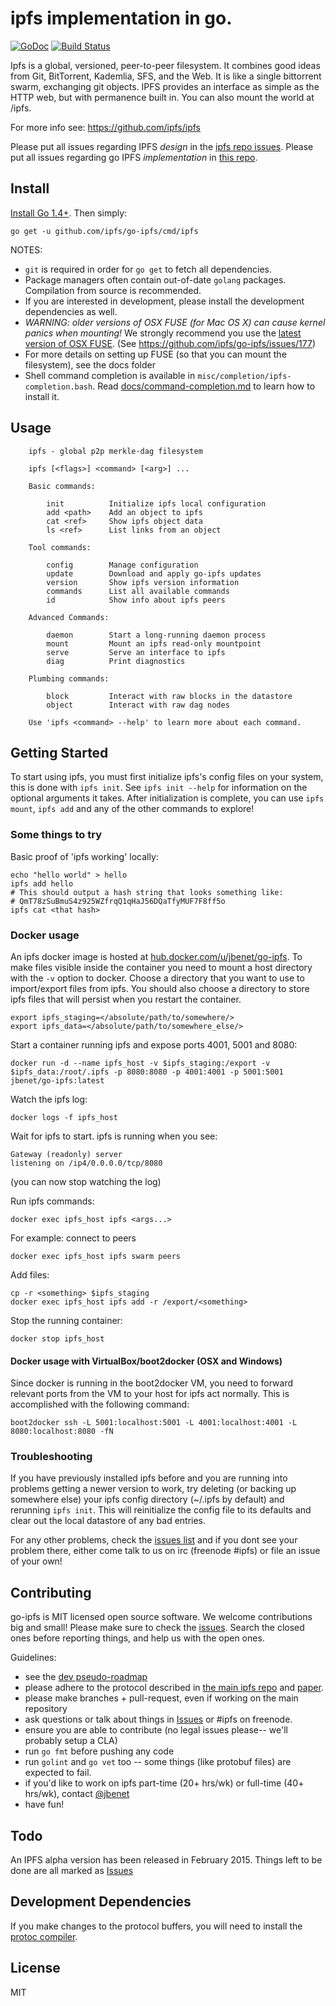 # ipfs implementation in go.
[![GoDoc](https://godoc.org/github.com/ipfs/go-ipfs?status.svg)](https://godoc.org/github.com/ipfs/go-ipfs) [![Build Status](https://travis-ci.org/ipfs/go-ipfs.svg?branch=master)](https://travis-ci.org/ipfs/go-ipfs)

Ipfs is a global, versioned, peer-to-peer filesystem. It combines good ideas from
Git, BitTorrent, Kademlia, SFS, and the Web. It is like a single bittorrent swarm,
exchanging git objects. IPFS provides an interface as simple as the HTTP web, but
with permanence built in. You can also mount the world at /ipfs.

For more info see: https://github.com/ipfs/ipfs

Please put all issues regarding IPFS _design_ in the
[ipfs repo issues](https://github.com/ipfs/ipfs/issues).
Please put all issues regarding go IPFS _implementation_ in [this repo](https://github.com/ipfs/go-ipfs/issues).

## Install

[Install Go 1.4+](http://golang.org/doc/install). Then simply:

```
go get -u github.com/ipfs/go-ipfs/cmd/ipfs
```

NOTES:

* `git` is required in order for `go get` to fetch
all dependencies.
* Package managers often contain out-of-date `golang` packages.
  Compilation from source is recommended.
* If you are interested in development, please install the development
dependencies as well.
* *WARNING: older versions of OSX FUSE (for Mac OS X) can cause kernel panics when mounting!*
  We strongly recommend you use the [latest version of OSX FUSE](http://osxfuse.github.io/).
  (See https://github.com/ipfs/go-ipfs/issues/177)
* For more details on setting up FUSE (so that you can mount the filesystem), see the docs folder
* Shell command completion is available in `misc/completion/ipfs-completion.bash`. Read [docs/command-completion.md](docs/command-completion.md) to learn how to install it.


## Usage

```
    ipfs - global p2p merkle-dag filesystem

    ipfs [<flags>] <command> [<arg>] ...

    Basic commands:
    
        init          Initialize ipfs local configuration
        add <path>    Add an object to ipfs
        cat <ref>     Show ipfs object data
        ls <ref>      List links from an object
    
    Tool commands:
    
        config        Manage configuration
        update        Download and apply go-ipfs updates
        version       Show ipfs version information
        commands      List all available commands
        id            Show info about ipfs peers
    
    Advanced Commands:
    
        daemon        Start a long-running daemon process
        mount         Mount an ipfs read-only mountpoint
        serve         Serve an interface to ipfs
        diag          Print diagnostics
    
    Plumbing commands:
    
        block         Interact with raw blocks in the datastore
        object        Interact with raw dag nodes
    
    Use 'ipfs <command> --help' to learn more about each command.
```

## Getting Started
To start using ipfs, you must first initialize ipfs's config files on your
system, this is done with `ipfs init`. See `ipfs init --help` for information on
the optional arguments it takes. After initialization is complete, you can use
`ipfs mount`, `ipfs add` and any of the other commands to explore!

### Some things to try

Basic proof of 'ipfs working' locally:

	echo "hello world" > hello
	ipfs add hello
	# This should output a hash string that looks something like:
	# QmT78zSuBmuS4z925WZfrqQ1qHaJ56DQaTfyMUF7F8ff5o
	ipfs cat <that hash>


### Docker usage

An ipfs docker image is hosted at [hub.docker.com/u/jbenet/go-ipfs](http://hub.docker.com/u/jbenet/go-ipfs).
To make files visible inside the container you need to mount a host directory 
with the `-v` option to docker. Choose a directory that you want to use to
import/export files from ipfs. You should also choose a directory to store 
ipfs files that will persist when you restart the container.

    export ipfs_staging=</absolute/path/to/somewhere/>
    export ipfs_data=</absolute/path/to/somewhere_else/>
    
Start a container running ipfs and expose ports 4001, 5001 and 8080:

    docker run -d --name ipfs_host -v $ipfs_staging:/export -v $ipfs_data:/root/.ipfs -p 8080:8080 -p 4001:4001 -p 5001:5001 jbenet/go-ipfs:latest
    
Watch the ipfs log:

    docker logs -f ipfs_host
    
Wait for ipfs to start. ipfs is running when you see: 

    Gateway (readonly) server 
    listening on /ip4/0.0.0.0/tcp/8080
    
(you can now stop watching the log)
   
Run ipfs commands:

    docker exec ipfs_host ipfs <args...>

For example: connect to peers
    
    docker exec ipfs_host ipfs swarm peers
    

Add files:

    cp -r <something> $ipfs_staging
    docker exec ipfs_host ipfs add -r /export/<something>
    
Stop the running container:

    docker stop ipfs_host
    
#### Docker usage with VirtualBox/boot2docker (OSX and Windows)

Since docker is running in the boot2docker VM, you need to forward 
relevant ports from the VM to your host for ipfs act normally. This is 
accomplished with the following command:

    boot2docker ssh -L 5001:localhost:5001 -L 4001:localhost:4001 -L 8080:localhost:8080 -fN


### Troubleshooting
If you have previously installed ipfs before and you are running into
problems getting a newer version to work, try deleting (or backing up somewhere
else) your ipfs config directory (~/.ipfs by default) and rerunning `ipfs init`.
This will reinitialize the config file to its defaults and clear out the local
datastore of any bad entries.

For any other problems, check the [issues list](http://github.com/ipfs/go-ipfs/issues)
and if you dont see your problem there, either come talk to us on irc (freenode #ipfs) or
file an issue of your own!


## Contributing

go-ipfs is MIT licensed open source software. We welcome contributions big and
small! Please make sure to check the
[issues](https://github.com/ipfs/go-ipfs/issues). Search the closed ones
before reporting things, and help us with the open ones.

Guidelines:

- see the [dev pseudo-roadmap](dev.md)
- please adhere to the protocol described in [the main ipfs repo](https://github.com/ipfs/ipfs) and [paper](http://static.benet.ai/t/ipfs.pdf).
- please make branches + pull-request, even if working on the main repository
- ask questions or talk about things in [Issues](https://github.com/ipfs/go-ipfs/issues) or #ipfs on freenode.
- ensure you are able to contribute (no legal issues please-- we'll probably setup a CLA)
- run `go fmt` before pushing any code
- run `golint` and `go vet` too -- some things (like protobuf files) are expected to fail.
- if you'd like to work on ipfs part-time (20+ hrs/wk) or full-time (40+ hrs/wk), contact [@jbenet](https://github.com/jbenet)
- have fun!

## Todo

An IPFS alpha version has been released in February 2015. Things left to be done are all marked as [Issues](https://github.com/ipfs/go-ipfs/issues)

## Development Dependencies

If you make changes to the protocol buffers, you will need to install the [protoc compiler](https://code.google.com/p/protobuf/downloads/list).

## License

MIT
